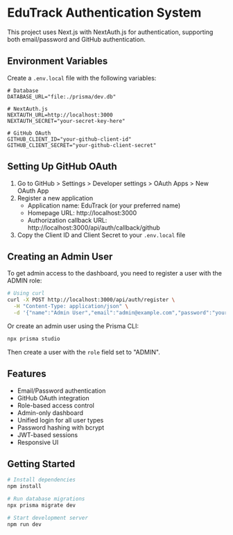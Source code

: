 # EduTrack Authentication System

This project uses Next.js with NextAuth.js for authentication, supporting both email/password and GitHub authentication.

## Environment Variables

Create a `.env.local` file with the following variables:

```env
# Database
DATABASE_URL="file:./prisma/dev.db"

# NextAuth.js
NEXTAUTH_URL=http://localhost:3000
NEXTAUTH_SECRET="your-secret-key-here"

# GitHub OAuth
GITHUB_CLIENT_ID="your-github-client-id"
GITHUB_CLIENT_SECRET="your-github-client-secret"
```

## Setting Up GitHub OAuth

1. Go to GitHub > Settings > Developer settings > OAuth Apps > New OAuth App
2. Register a new application
   - Application name: EduTrack (or your preferred name)
   - Homepage URL: http://localhost:3000
   - Authorization callback URL: http://localhost:3000/api/auth/callback/github
3. Copy the Client ID and Client Secret to your `.env.local` file

## Creating an Admin User

To get admin access to the dashboard, you need to register a user with the ADMIN role:

```bash
# Using curl
curl -X POST http://localhost:3000/api/auth/register \
  -H "Content-Type: application/json" \
  -d '{"name":"Admin User","email":"admin@example.com","password":"your-secure-password","role":"ADMIN"}'
```

Or create an admin user using the Prisma CLI:

```bash
npx prisma studio
```

Then create a user with the `role` field set to "ADMIN".

## Features

- Email/Password authentication
- GitHub OAuth integration
- Role-based access control
- Admin-only dashboard
- Unified login for all user types
- Password hashing with bcrypt
- JWT-based sessions
- Responsive UI

## Getting Started

```bash
# Install dependencies
npm install

# Run database migrations
npx prisma migrate dev

# Start development server
npm run dev
``` 